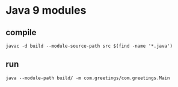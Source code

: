 # Java 9 modules

## compile

```
javac -d build --module-source-path src $(find -name '*.java')
```

## run

```
java --module-path build/ -m com.greetings/com.greetings.Main
```
